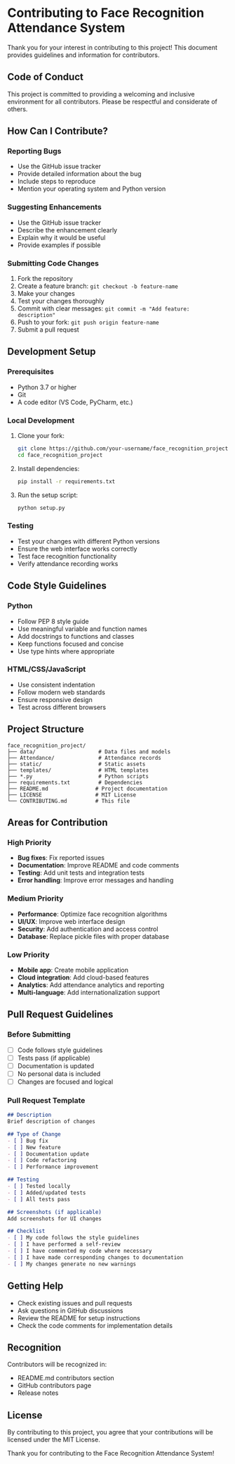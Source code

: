 # Contributing to Face Recognition Attendance System

Thank you for your interest in contributing to this project! This document provides guidelines and information for contributors.

## Code of Conduct

This project is committed to providing a welcoming and inclusive environment for all contributors. Please be respectful and considerate of others.

## How Can I Contribute?

### Reporting Bugs

- Use the GitHub issue tracker
- Provide detailed information about the bug
- Include steps to reproduce
- Mention your operating system and Python version

### Suggesting Enhancements

- Use the GitHub issue tracker
- Describe the enhancement clearly
- Explain why it would be useful
- Provide examples if possible

### Submitting Code Changes

1. Fork the repository
2. Create a feature branch: `git checkout -b feature-name`
3. Make your changes
4. Test your changes thoroughly
5. Commit with clear messages: `git commit -m "Add feature: description"`
6. Push to your fork: `git push origin feature-name`
7. Submit a pull request

## Development Setup

### Prerequisites

- Python 3.7 or higher
- Git
- A code editor (VS Code, PyCharm, etc.)

### Local Development

1. Clone your fork:
   ```bash
   git clone https://github.com/your-username/face_recognition_project.git
   cd face_recognition_project
   ```

2. Install dependencies:
   ```bash
   pip install -r requirements.txt
   ```

3. Run the setup script:
   ```bash
   python setup.py
   ```

### Testing

- Test your changes with different Python versions
- Ensure the web interface works correctly
- Test face recognition functionality
- Verify attendance recording works

## Code Style Guidelines

### Python

- Follow PEP 8 style guide
- Use meaningful variable and function names
- Add docstrings to functions and classes
- Keep functions focused and concise
- Use type hints where appropriate

### HTML/CSS/JavaScript

- Use consistent indentation
- Follow modern web standards
- Ensure responsive design
- Test across different browsers

## Project Structure

```
face_recognition_project/
├── data/                    # Data files and models
├── Attendance/              # Attendance records
├── static/                  # Static assets
├── templates/               # HTML templates
├── *.py                     # Python scripts
├── requirements.txt         # Dependencies
├── README.md               # Project documentation
├── LICENSE                 # MIT License
└── CONTRIBUTING.md         # This file
```

## Areas for Contribution

### High Priority

- **Bug fixes**: Fix reported issues
- **Documentation**: Improve README and code comments
- **Testing**: Add unit tests and integration tests
- **Error handling**: Improve error messages and handling

### Medium Priority

- **Performance**: Optimize face recognition algorithms
- **UI/UX**: Improve web interface design
- **Security**: Add authentication and access control
- **Database**: Replace pickle files with proper database

### Low Priority

- **Mobile app**: Create mobile application
- **Cloud integration**: Add cloud-based features
- **Analytics**: Add attendance analytics and reporting
- **Multi-language**: Add internationalization support

## Pull Request Guidelines

### Before Submitting

- [ ] Code follows style guidelines
- [ ] Tests pass (if applicable)
- [ ] Documentation is updated
- [ ] No personal data is included
- [ ] Changes are focused and logical

### Pull Request Template

```markdown
## Description
Brief description of changes

## Type of Change
- [ ] Bug fix
- [ ] New feature
- [ ] Documentation update
- [ ] Code refactoring
- [ ] Performance improvement

## Testing
- [ ] Tested locally
- [ ] Added/updated tests
- [ ] All tests pass

## Screenshots (if applicable)
Add screenshots for UI changes

## Checklist
- [ ] My code follows the style guidelines
- [ ] I have performed a self-review
- [ ] I have commented my code where necessary
- [ ] I have made corresponding changes to documentation
- [ ] My changes generate no new warnings
```

## Getting Help

- Check existing issues and pull requests
- Ask questions in GitHub discussions
- Review the README for setup instructions
- Check the code comments for implementation details

## Recognition

Contributors will be recognized in:
- README.md contributors section
- GitHub contributors page
- Release notes

## License

By contributing to this project, you agree that your contributions will be licensed under the MIT License.

Thank you for contributing to the Face Recognition Attendance System!
